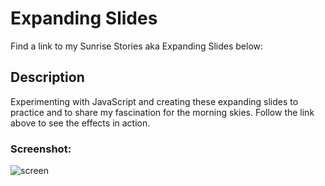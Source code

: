 # Expanding Slides

Find a link to my Sunrise Stories aka Expanding Slides below:

## Description

Experimenting with JavaScript and creating these expanding slides to practice and to share my fascination for the morning skies.
Follow the link above to see the effects in action. 

### Screenshot:

![screen](images/screenshot.png "Screen")

